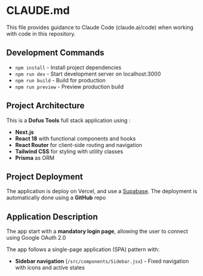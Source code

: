 # CLAUDE.md

This file provides guidance to Claude Code (claude.ai/code) when working with code in this repository.

## Development Commands

- `npm install` - Install project dependencies
- `npm run dev` - Start development server on localhost:3000
- `npm run build` - Build for production
- `npm run preview` - Preview production build

## Project Architecture

This is a **Dofus Tools** full stack application using :

- **Next.js**
- **React 18** with functional components and hooks
- **React Router** for client-side routing and navigation
- **Tailwind CSS** for styling with utility classes
- **Prisma** as ORM

## Project Deployment

The application is deploy on Vercel, and use a [Supabase](https://supabase.com/docs/guides/getting-started/tutorials/with-nextjs). The deployment is automatically done using a **GitHub** repo

## Application Description

The app start with a **mandatory login page**, allowing the user to connect using Google OAuth 2.0

The app follows a single-page application (SPA) pattern with:
- **Sidebar navigation** (`/src/components/Sidebar.jsx`) - Fixed navigation with icons and active states
